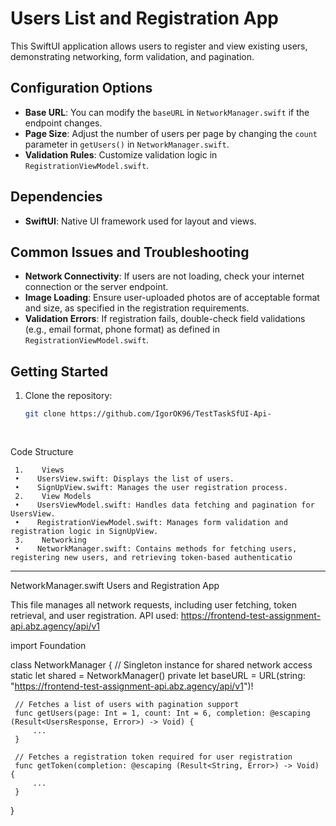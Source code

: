 # Users List and Registration App

This SwiftUI application allows users to register and view existing users, demonstrating networking, form validation, and pagination.

## Configuration Options
- **Base URL**: You can modify the `baseURL` in `NetworkManager.swift` if the endpoint changes.
- **Page Size**: Adjust the number of users per page by changing the `count` parameter in `getUsers()` in `NetworkManager.swift`.
- **Validation Rules**: Customize validation logic in `RegistrationViewModel.swift`.

## Dependencies
- **SwiftUI**: Native UI framework used for layout and views.

## Common Issues and Troubleshooting
- **Network Connectivity**: If users are not loading, check your internet connection or the server endpoint.
- **Image Loading**: Ensure user-uploaded photos are of acceptable format and size, as specified in the registration requirements.
- **Validation Errors**: If registration fails, double-check field validations (e.g., email format, phone format) as defined in `RegistrationViewModel.swift`.

## Getting Started
1. Clone the repository:
   ```bash
   git clone https://github.com/IgorOK96/TestTaskSfUI-Api-
 
 
 Code Structure
 
     1.    Views
     •    UsersView.swift: Displays the list of users.
     •    SignUpView.swift: Manages the user registration process.
     2.    View Models
     •    UsersViewModel.swift: Handles data fetching and pagination for UsersView.
     •    RegistrationViewModel.swift: Manages form validation and registration logic in SignUpView.
     3.    Networking
     •    NetworkManager.swift: Contains methods for fetching users, registering new users, and retrieving token-based authenticatio
 
 ---

NetworkManager.swift
Users and Registration App

This file manages all network requests, including user fetching, token retrieval, and user registration.
API used: https://frontend-test-assignment-api.abz.agency/api/v1


 import Foundation

 class NetworkManager {
     // Singleton instance for shared network access
     static let shared = NetworkManager()
     private let baseURL = URL(string: "https://frontend-test-assignment-api.abz.agency/api/v1")!
     
     // Fetches a list of users with pagination support
     func getUsers(page: Int = 1, count: Int = 6, completion: @escaping (Result<UsersResponse, Error>) -> Void) {
         ...
     }
     
     // Fetches a registration token required for user registration
     func getToken(completion: @escaping (Result<String, Error>) -> Void) {
         ...
     }
 }
